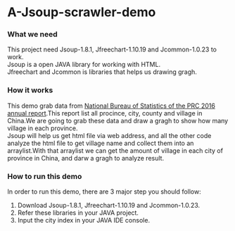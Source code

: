 # A-Jsoup-scrawler-demo
### What we need
This project need Jsoup-1.8.1, Jfreechart-1.10.19 and Jcommon-1.0.23 to work.  
Jsoup is a open JAVA library for working with HTML.  
Jfreechart and Jcommon is libraries that helps us drawing gragh.
### How it works  
This demo grab data from [National Bureau of Statistics of the PRC 2016 annual report](http://www.stats.gov.cn/tjsj/tjbz/tjyqhdmhcxhfdm/).This report list all procince, city, county and village in China.We are going to grab these data and draw a gragh to show how many village in each province.  
Jsoup will help us get html file via web address, and all the other code analyze the html file to get village name and collect them into an arraylist.With that arraylist we can get the amount of village in each city of province in China, and darw a gragh to analyze result.  
### How to run this demo
In order to run this demo, there are 3 major step you should follow:  
1. Download Jsoup-1.8.1, Jfreechart-1.10.19 and Jcommon-1.0.23.  
2. Refer these libraries in your JAVA project.  
3. Input the city index in your JAVA IDE console.
